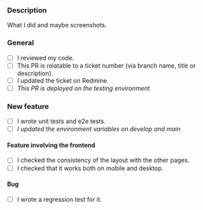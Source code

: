 ### Description

What I did and maybe screenshots.

### General

- [ ] I reviewed my code.
- [ ] This PR is relatable to a ticket number (via branch name, title or description).
- [ ] I updated the ticket on Redmine.
- [ ] *This PR is deployed on the testing environment*

### New feature

- [ ] I wrote unit tests and e2e tests.
- [ ] *I updated the environment variables on develop and main*

#### Feature involving the frontend

- [ ] I checked the consistency of the layout with the other pages.
- [ ] I checked that it works both on mobile and desktop.

#### Bug

- [ ] I wrote a regression test for it.
